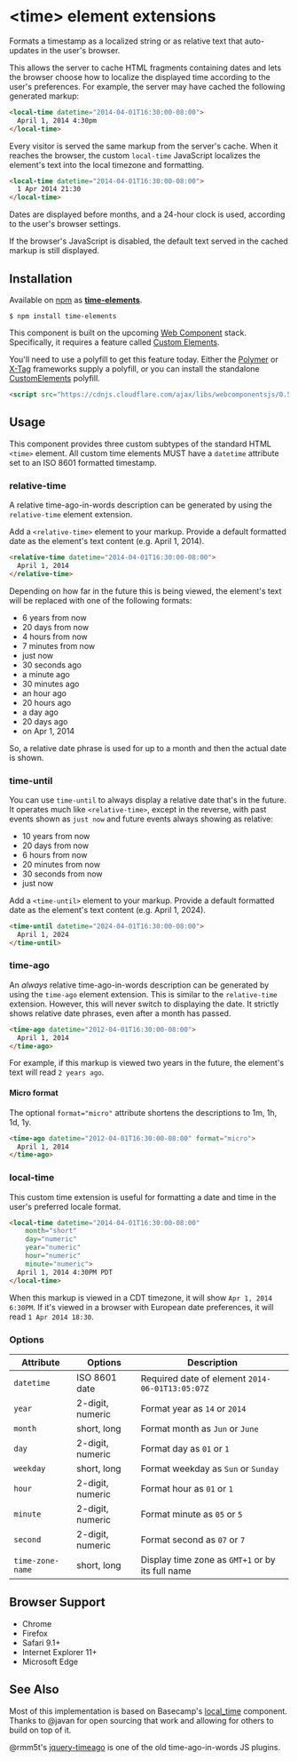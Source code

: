 # &lt;time&gt; element extensions

Formats a timestamp as a localized string or as relative text that auto-updates in the user's browser.

This allows the server to cache HTML fragments containing dates and lets the browser choose how to localize the displayed time according to the user's preferences. For example, the server may have cached the following generated markup:

```html
<local-time datetime="2014-04-01T16:30:00-08:00">
  April 1, 2014 4:30pm
</local-time>
```

Every visitor is served the same markup from the server's cache. When it reaches the browser, the custom `local-time` JavaScript localizes the element's text into the local timezone and formatting.

```html
<local-time datetime="2014-04-01T16:30:00-08:00">
  1 Apr 2014 21:30
</local-time>
```

Dates are displayed before months, and a 24-hour clock is used, according to the user's browser settings.

If the browser's JavaScript is disabled, the default text served in the cached markup is still displayed.

## Installation

Available on [npm](https://www.npmjs.com/) as [**time-elements**](https://www.npmjs.com/package/time-elements).

```
$ npm install time-elements
```

This component is built on the upcoming [Web Component](http://webcomponents.org/) stack. Specifically, it requires a feature called [Custom Elements](http://www.html5rocks.com/en/tutorials/webcomponents/customelements/).

You'll need to use a polyfill to get this feature today. Either the [Polymer](http://www.polymer-project.org/) or [X-Tag](http://www.x-tags.org/) frameworks supply a polyfill, or you can install the standalone [CustomElements](https://github.com/webcomponents/webcomponentsjs) polyfill.

``` html
<script src="https://cdnjs.cloudflare.com/ajax/libs/webcomponentsjs/0.5.4/CustomElements.min.js"></script>
```

## Usage

This component provides three custom subtypes of the standard HTML `<time>` element. All custom time elements MUST have a `datetime` attribute set to an ISO 8601 formatted timestamp.

### relative-time

A relative time-ago-in-words description can be generated by using the `relative-time` element extension.

Add a `<relative-time>` element to your markup. Provide a default formatted date as the element's text content (e.g. April 1, 2014).

``` html
<relative-time datetime="2014-04-01T16:30:00-08:00">
  April 1, 2014
</relative-time>
```

Depending on how far in the future this is being viewed, the element's text will be replaced with one of the following formats:

- 6 years from now
- 20 days from now
- 4 hours from now
- 7 minutes from now
- just now
- 30 seconds ago
- a minute ago
- 30 minutes ago
- an hour ago
- 20 hours ago
- a day ago
- 20 days ago
- on Apr 1, 2014

So, a relative date phrase is used for up to a month and then the actual date is shown.

### time-until

You can use `time-until` to always display a relative date that's in the future. It operates much like `<relative-time>`, except in the reverse, with past events shown as `just now` and future events always showing as relative:

- 10 years from now
- 20 days from now
- 6 hours from now
- 20 minutes from now
- 30 seconds from now
- just now

Add a `<time-until>` element to your markup. Provide a default formatted date as the element's text content (e.g. April 1, 2024).

``` html
<time-until datetime="2024-04-01T16:30:00-08:00">
  April 1, 2024
</time-until>
```

### time-ago

An *always* relative time-ago-in-words description can be generated by using the `time-ago` element extension. This is similar to the `relative-time` extension. However, this will never switch to displaying the date. It strictly shows relative date phrases, even after a month has passed.

``` html
<time-ago datetime="2012-04-01T16:30:00-08:00">
  April 1, 2014
</time-ago>
```

For example, if this markup is viewed two years in the future, the element's text will read `2 years ago`.

#### Micro format

The optional `format="micro"` attribute shortens the descriptions to 1m, 1h, 1d, 1y.

``` html
<time-ago datetime="2012-04-01T16:30:00-08:00" format="micro">
  April 1, 2014
</time-ago>
```

### local-time

This custom time extension is useful for formatting a date and time in the user's preferred locale format.

``` html
<local-time datetime="2014-04-01T16:30:00-08:00"
    month="short"
    day="numeric"
    year="numeric"
    hour="numeric"
    minute="numeric">
  April 1, 2014 4:30PM PDT
</local-time>
```

When this markup is viewed in a CDT timezone, it will show `Apr 1, 2014 6:30PM`. If it's viewed in a browser with European date preferences, it will read `1 Apr 2014 18:30`.

### Options

Attribute        | Options                      | Description
---              | ---                          | ---
`datetime`       | ISO 8601 date                | Required date of element `2014-06-01T13:05:07Z`
`year`           | 2-digit, numeric             | Format year as `14` or `2014`
`month`          | short, long                  | Format month as `Jun` or `June`
`day`            | 2-digit, numeric             | Format day as `01` or `1`
`weekday`        | short, long                  | Format weekday as `Sun` or `Sunday`
`hour`           | 2-digit, numeric             | Format hour as `01` or `1`
`minute`         | 2-digit, numeric             | Format minute as `05` or `5`
`second`         | 2-digit, numeric             | Format second as `07` or `7`
`time-zone-name` | short, long                  | Display time zone as `GMT+1` or by its full name

## Browser Support

- Chrome
- Firefox
- Safari 9.1+
- Internet Explorer 11+
- Microsoft Edge

## See Also

Most of this implementation is based on Basecamp's [local_time](https://github.com/basecamp/local_time) component. Thanks to @javan for open sourcing that work and allowing for others to build on top of it.

@rmm5t's [jquery-timeago](https://github.com/rmm5t/jquery-timeago) is one of the old time-ago-in-words JS plugins.
